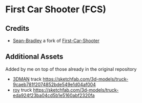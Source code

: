 # First Car Shooter (FCS)



## Credits

- [Sean-Bradley](https://github.com/Sean-Bradley) a fork of [First-Car-Shooter](https://github.com/Sean-Bradley/First-Car-Shooter)

## Additional Assets 
Added by me on top of those already in the original repository

- [3DMAN](https://sketchfab.com/3dmanx888) track https://sketchfab.com/3d-models/truck-9caeb781f2074852bde549e1d04af004
- [roy](https://sketchfab.com/roy.3dartist) truck https://sketchfab.com/3d-models/truck-eda924f23ba04cd5b1e5160abf2320fa
